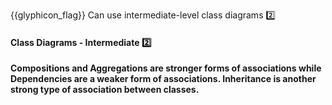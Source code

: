 <span id="outcomes">{{glyphicon_flag}} Can use intermediate-level class diagrams :two:</span>

<div id="title">

#### Class Diagrams - Intermediate :two:

</div>

<div id="body">

**Compositions and Aggregations are stronger forms of associations while Dependencies are a weaker form of associations. Inheritance is another strong type of association between classes.**

<panel src="../../../../book/uml/classDiagrams/composition/what/unit-inElsewhere-asFlat.md#title-and-body" boilerplate header="{{glyphicon_education}} UML → Class Diagrams → Composition → What" alt="{{glyphicon_education}} Composition" minimized/>
<panel src="../../../../book/uml/classDiagrams/aggregation/what/unit-inElsewhere-asFlat.md#title-and-body" boilerplate header="{{glyphicon_education}} UML → Class Diagrams → Aggregation → What" alt="{{glyphicon_education}} Aggregation" minimized/>
<panel src="../../../../book/uml/classDiagrams/dependencies/what/unit-inElsewhere-asFlat.md#title-and-body" boilerplate header="{{glyphicon_education}} UML → Class Diagrams → Dependencies → What" alt="{{glyphicon_education}} Dependencies" minimized/>
<panel src="../../../../book/uml/classDiagrams/classInheritance/what/unit-inElsewhere-asFlat.md#title-and-body" boilerplate header="{{glyphicon_education}} UML → Class Diagrams → Inheritance → What" alt="{{glyphicon_education}} Inheritance" minimized/>

</div>

<div id="extras">
</div>
